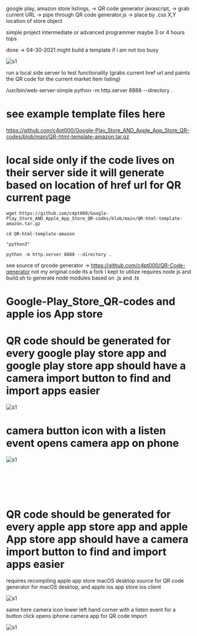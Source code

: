 google play, amazon store listings, -> QR code generator javascript, -> grab current URL -> pipe through QR code generator.js -> place by .css X,Y location of store object

simple project intermediate or advanced programmer maybe 3 or 4 hours tops

done -> 04-30-2021 might build a template if i am not too busy

![s1](https://raw.githubusercontent.com/c4pt000/Google-Play_Store_AND_Apple_App_Store_QR-codes/main/amazon-marketplace-example.png)

run a local side server to test functionality (grabs current href url and paints the QR code for the current market item listing)

 /usr/bin/web-server-simple 
python -m http.server 8888 --directory .

# see example template files here
https://github.com/c4pt000/Google-Play_Store_AND_Apple_App_Store_QR-codes/blob/main/QR-html-template-amazon.tar.gz


# local side only if the code lives on their server side it will generate based on location of href url for QR current page
```
wget https://github.com/c4pt000/Google-Play_Store_AND_Apple_App_Store_QR-codes/blob/main/QR-html-template-amazon.tar.gz

cd QR-html-template-amazon

"python3"

python -m http.server 8888 --directory .
```



see source of qrcode generator -> https://github.com/c4pt000/QR-Code-generator not my original code its a fork I kept to utilize
requires node js and build.sh to generate node modules based on .js and .ts


# Google-Play_Store_QR-codes and apple ios App store
# QR code should be generated for every google play store app and google play store app should have a camera import button to find and import apps easier

![s1](https://raw.githubusercontent.com/c4pt000/Google-Play_Store_QR-codes/main/QR-app-store-install.png)

# camera button icon with a listen event opens camera app on phone

![s1](https://raw.githubusercontent.com/c4pt000/Google-Play_Store_QR-codes/main/camera-import-link-button-listen-to-camera-app.png)
<br>
<br>
<br>
<br>
<br>
<br>

#  QR code should be generated for every apple app store app and apple App store app should have a camera import button to find and import apps easier

requires recompiling apple app store macOS desktop source for QR code generator for macOS desktop, and apple ios app store ios client

![s1](https://raw.githubusercontent.com/c4pt000/Google-Play_Store_QR-codes/main/binance-example.png)

same here camera icon lower left hand corner with a listen event for a button click opens iphone camera app for QR code import

![s1](https://github.com/c4pt000/Google-Play_Store_QR-codes/blob/main/apple-app-store-QR-camera-import-crudge.png)
